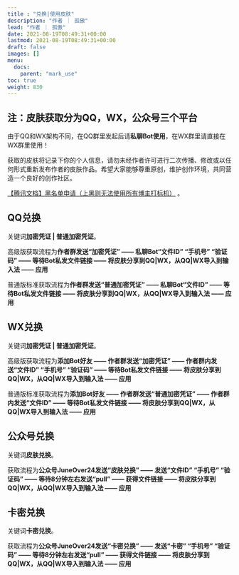 ```yaml
---
title : "兑换|使用皮肤"
description: "作者 ｜ 孤傲"
lead: "作者 ｜ 孤傲"
date: 2021-08-19T08:49:31+00:00
lastmod: 2021-08-19T08:49:31+00:00
draft: false 
images: []
menu:
  docs:
    parent: "mark_use"
toc: true
weight: 830
---
```


## 注：皮肤获取分为QQ，WX，公众号三个平台

由于QQ和WX架构不同，在QQ群里发起后请**私聊Bot使用**，在WX群里请直接在WX群里使用！

获取的皮肤将记录下你的个人信息，请勿未经作者许可进行二次传播、修改或以任何形式重新发布作者的皮肤作品。希望大家能够尊重原创，维护创作环境，共同营造一个良好的创作社区。

[【腾讯文档】黑名单申请（上黑则无法使用所有博主打标机）](https://docs.qq.com/form/page/DVFpqaWNabVBzbnJu) 。

## QQ兑换

关键词**加密凭证 | 普通加密凭证**。

高级版获取流程为**作者群发送“加密凭证” —— 私聊Bot“文件ID” “手机号” “验证码” —— 等待Bot私发文件链接 —— 将皮肤分享到QQ|WX，从QQ|WX导入到输入法 —— 应用**

普通版标准获取流程为**作者群发送“普通加密凭证” —— 私聊Bot“文件ID” —— 等待Bot私发文件链接 —— 将皮肤分享到QQ|WX，从QQ|WX导入到输入法 —— 应用**

## WX兑换

关键词**加密凭证 | 普通加密凭证**。

高级版获取流程为**添加Bot好友 —— 作者群发送“加密凭证” —— 作者群内发送“文件ID” “手机号” “验证码” —— 等待Bot私发文件链接 —— 将皮肤分享到QQ|WX，从QQ|WX导入到输入法 —— 应用**

普通版标准获取流程为**添加Bot好友 —— 作者群发送“普通加密凭证” —— 作者群内发送“文件ID” —— 等待Bot私发文件链接 —— 将皮肤分享到QQ|WX，从QQ|WX导入到输入法 —— 应用**

## 公众号兑换

关键词**皮肤兑换**。

获取流程为**公众号JuneOver24发送“皮肤兑换” —— 发送“文件ID” “手机号” “验证码” —— 等待8分钟左右发送“pull” —— 获得文件链接 —— 将皮肤分享到QQ|WX，从QQ|WX导入到输入法 —— 应用**

## 卡密兑换

关键词**卡密兑换**。

获取流程为**公众号JuneOver24发送“卡密兑换” —— 发送“卡密” “手机号” “验证码” —— 等待8分钟左右发送“pull” —— 获得文件链接 —— 将皮肤分享到QQ|WX，从QQ|WX导入到输入法 —— 应用**
